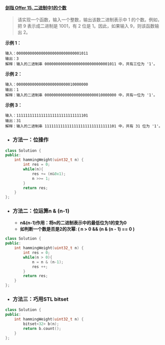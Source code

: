 #### [剑指 Offer 15. 二进制中1的个数](https://leetcode-cn.com/problems/er-jin-zhi-zhong-1de-ge-shu-lcof/)

> 请实现一个函数，输入一个整数，输出该数二进制表示中 1 的个数。例如，把 9 表示成二进制是 1001，有 2 位是 1。因此，如果输入 9，则该函数输出 2。
>



**示例 1：**

```
输入：00000000000000000000000000001011
输出：3
解释：输入的二进制串 00000000000000000000000000001011 中，共有三位为 '1'。
```

**示例 2：**

```
输入：00000000000000000000000010000000
输出：1
解释：输入的二进制串 00000000000000000000000010000000 中，共有一位为 '1'。
```

**示例 3：**

```
输入：11111111111111111111111111111101
输出：31
解释：输入的二进制串 11111111111111111111111111111101 中，共有 31 位为 '1'。
```



* ### 方法一：位操作


```c++
class Solution {
public:
    int hammingWeight(uint32_t n) {
        int res = 0;
        while(n){
            res += (n&0x1);
            n >>= 1;
        }
        return res;
    }
};
```



* ### 方法二：位运算n & (n-1)

  * **n&(n-1)作用：将n的二进制表示中的最低位为1的变为0**
  * **如判断一个数是否是2的次幂: ( n > 0 && (n & (n - 1) == 0 )**

```c++
class Solution {
public:
    int hammingWeight(uint32_t n) {
        int res = 0;
        while(n > 0){
            n = n & (n-1);
            res ++;
        }
        return res;
    }
};
```



* ### 方法三：巧用STL bitset


```c++
class Solution {
public:
    int hammingWeight(uint32_t n) {
        bitset<32> b(n);
        return b.count();
    }
};
```



